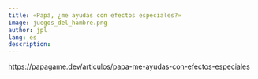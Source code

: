 ```yaml
---
title: «Papá, ¿me ayudas con efectos especiales?»
image: juegos_del_hambre.png
author: jpl
lang: es
description: 
---
```


https://papagame.dev/articulos/papa-me-ayudas-con-efectos-especiales
